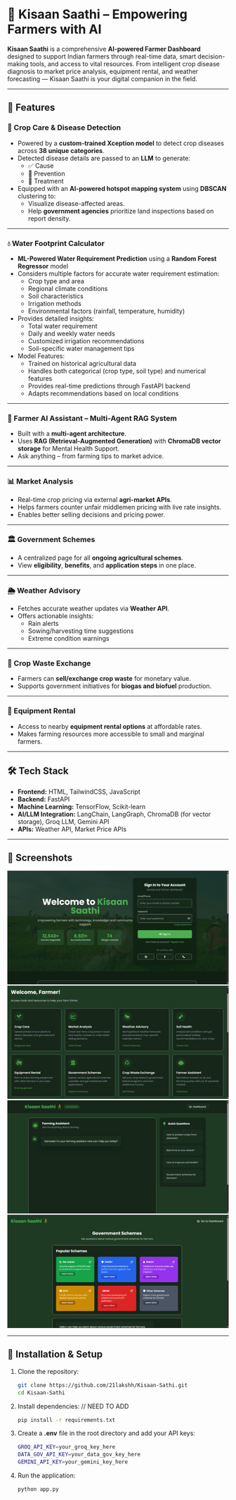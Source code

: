 # 🌾 Kisaan Saathi – Empowering Farmers with AI

**Kisaan Saathi** is a comprehensive **AI-powered Farmer Dashboard** designed to support Indian farmers through real-time data, smart decision-making tools, and access to vital resources. From intelligent crop disease diagnosis to market price analysis, equipment rental, and weather forecasting — Kisaan Saathi is your digital companion in the field.

---

## 🚀 Features

### 🧬 Crop Care & Disease Detection  
- Powered by a **custom-trained Xception model** to detect crop diseases across **38 unique categories**.  
- Detected disease details are passed to an **LLM** to generate:
  - ✅ Cause  
  - 🌱 Prevention  
  - 💊 Treatment  
- Equipped with an **AI-powered hotspot mapping system** using **DBSCAN** clustering to:
  - Visualize disease-affected areas.
  - Help **government agencies** prioritize land inspections based on report density.

---

### 💧 Water Footprint Calculator
- **ML-Powered Water Requirement Prediction** using a **Random Forest Regressor** model
- Considers multiple factors for accurate water requirement estimation:
  - Crop type and area
  - Regional climate conditions
  - Soil characteristics
  - Irrigation methods
  - Environmental factors (rainfall, temperature, humidity)
- Provides detailed insights:
  - Total water requirement
  - Daily and weekly water needs
  - Customized irrigation recommendations
  - Soil-specific water management tips
- Model Features:
  - Trained on historical agricultural data
  - Handles both categorical (crop type, soil type) and numerical features
  - Provides real-time predictions through FastAPI backend
  - Adapts recommendations based on local conditions

---

### 🤖 Farmer AI Assistant – Multi-Agent RAG System  
- Built with a **multi-agent architecture**.  
- Uses **RAG (Retrieval-Augmented Generation)** with **ChromaDB vector storage** for Mental Health Support.  
- Ask anything – from farming tips to market advice.

---

### 📊 Market Analysis  
- Real-time crop pricing via external **agri-market APIs**.  
- Helps farmers counter unfair middlemen pricing with live rate insights.  
- Enables better selling decisions and pricing power.

---

### 🏛️ Government Schemes  
- A centralized page for all **ongoing agricultural schemes**.  
- View **eligibility**, **benefits**, and **application steps** in one place.

---

### 🌦️ Weather Advisory  
- Fetches accurate weather updates via **Weather API**.  
- Offers actionable insights:
  - Rain alerts  
  - Sowing/harvesting time suggestions  
  - Extreme condition warnings  

---

### 🔁 Crop Waste Exchange  
- Farmers can **sell/exchange crop waste** for monetary value.  
- Supports government initiatives for **biogas and biofuel** production.

---

### 🚜 Equipment Rental  
- Access to nearby **equipment rental options** at affordable rates.  
- Makes farming resources more accessible to small and marginal farmers.

---

## 🛠️ Tech Stack

- **Frontend:** HTML, TailwindCSS, JavaScript  
- **Backend:** FastAPI  
- **Machine Learning:** TensorFlow, Scikit-learn  
- **AI/LLM Integration:** LangChain, LangGraph, ChromaDB (for vector storage), Groq LLM, Gemini API  
- **APIs:** Weather API, Market Price APIs

---

## 📸 Screenshots  
![example1](Images/image1.png)
![example2](Images/image2.png)
![example3](Images/image3.png)
![example4](Images/image4.png)

---

## 🚀 Installation & Setup
1. Clone the repository:
   ```bash
   git clone https://github.com/21lakshh/Kisaan-Sathi.git   
   cd Kisaan-Sathi
   ```
2. Install dependencies: // NEED TO ADD
   ```bash
   pip install -r requirements.txt
   ```
3. Create a **.env** file in the root directory and add your API keys:
   ```bash
   GROQ_API_KEY=your_groq_key_here
   DATA_GOV_API_KEY=your_data_gov_key_here
   GEMINI_API_KEY=your_gemini_key_here
   ```
4. Run the application:
   ```bash
   python app.py
   ```
